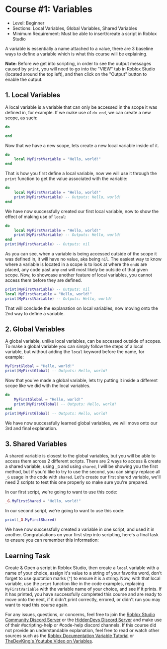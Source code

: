 # Course #1: Variables
- Level: Beginner
- Sections: Local Variables, Global Variables, Shared Variables
- Minimum Requirement: Must be able to insert/create a script in Roblox Studio

A variable is essentially a name attached to a value, there are 3 baseline ways to define a variable which is what this course will be explaining.

**Note:** Before we get into scripting, in order to see the output messages caused by `print`, you will need to go into the "VIEW" tab in Roblox Studio (located around the top left), and then click on the "Output" button to enable the output.

## 1. Local Variables
[comment]: <> (TODO: provide a better explanation on "scopes")
[comment]: <> (TODO: clarify that using `do end` isnt necessary to have a variable)
A local variable is a variable that can only be accessed in the scope it was defined in, for example.
If we make use of `do end`, we can create a new scope, as such:
```lua
do

end
```
Now that we have a new scope, lets create a new local variable inside of it.
```lua
do
    local MyFirstVariable = "Hello, world!"
end
```
That is how you first define a local variable, now we will use it through the `print` function to get the value associated with the variable:
```lua
do
    local MyFirstVariable = "Hello, world!"
    print(MyFirstVariable) -- Outputs: Hello, world!
end
```
We have now successfully created our first local variable, now to show the effect of making use of `local`:
```lua
do
    local MyFirstVariable = "Hello, world!"
    print(MyFirstVariable) -- Outputs: Hello, world!
end
print(MyFirstVariable) -- Outputs: nil
```
As you can see, when a variable is being accessed outside of the scope it was defined in, it will have no value, aka being `nil`.
The easiest way to know where a variable is located in a scope is to look at where the `end`s are placed, any code past any `end` will most likely be outside of that given scope.
Now, to showcase another feature of local variables, you cannot access them before they are defined.
```lua
print(MyFirstVariable) -- Outputs: nil
local MyFirstVariable = "Hello, world!"
print(MyFirstVariable) -- Outputs: Hello, world!
```
That will conclude the explanation on local variables, now moving onto the 2nd way to define a variable.
## 2. Global Variables
A global variable, unlike local variables, can be accessed outside of scopes.
To make a global variable you can simply follow the steps of a local variable, but without adding the `local` keyword before the name, for example:
```lua
MyFirstGlobal = "Hello, world!"
print(MyFirstGlobal) -- Outputs: Hello, world!
```
Now that you've made a global variable, lets try putting it inside a different scope like we did with the local variables.
```lua
do
    MyFirstGlobal = "Hello, world!"
    print(MyFirstGlobal) -- Outputs: Hello, world!
end
print(MyFirstGlobal) -- Outputs: Hello, world!
```
We have now successfully learned global variables, we will move onto our 3rd and final explanation.
## 3. Shared Variables
A shared variable is closest to the global variables, but you will be able to access them across 2 different scripts.
There are 2 ways to access & create a shared variable, using `_G` and using `shared`, I will be showing you the first method, but if you'd like to try to use the second, you can simply replace all `_G` usage in the code with `shared`.
Let's create our first shared variable, we'll need 2 scripts to test this one properly so make sure you're prepared.

In our first script, we're going to want to use this code:
```lua
_G.MyFirstShared = "Hello, world!"
```
In our second script, we're going to want to use this code:
```lua
print(_G.MyFirstShared)
```
We have now successfully created a variable in one script, and used it in another.
Congratulations on your first step into scripting, here's a final task to ensure you can remember this information:
## Learning Task
Create & Open a script in Roblox Studio, then create a `local` variable with a name of your choice, assign it's value to a string of your favorite word, don't forget to use quotation marks (`"`) to ensure it is a string.
Now, with that local variable, use the `print` function like in the code examples, replacing `MyFirstVariable` with the variable name of your choice, and see if it prints.
If it has printed, you have successfully completed this course and are ready to move onto the next, if it didn't print correctly, errored, or didn't run you may want to read this course again.

For any issues, questions, or concerns, feel free to join the [Roblox Studio Community Discord Server](https://discord.gg/robloxstudio) or the [HiddenDevs Discord Server](https://discord.gg/hd) and make use of their #scripting-help or #code-help discord channels.
If this course did not provide an understandable explanation, feel free to read or watch other sources such as the [Roblox Documentation Variable Tutorial](https://create.roblox.com/docs/luau/variables) or [TheDevKing's Youtube Video on Variables](https://www.youtube.com/watch?v=0Dc2dCYoxxs).
